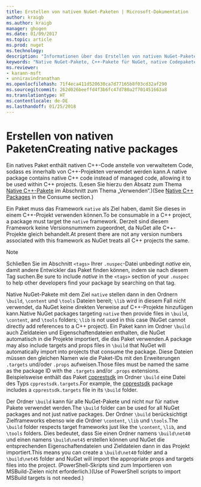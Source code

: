 ```yaml
---
title: Erstellen von nativen NuGet-Paketen | Microsoft-Dokumentation
author: kraigb
ms.author: kraigb
manager: ghogen
ms.date: 01/09/2017
ms.topic: article
ms.prod: nuget
ms.technology: 
description: "Informationen über das Erstellen von nativen NuGet-Paketen, die C++-Code statt verwaltetem Code enthalten und in C++-Projekten verwendet werden können."
keywords: "Native NuGet-Pakete, C++-Pakete für NuGet, native Codepakete, C++-Zielprojekte"
ms.reviewer:
- karann-msft
- unniravindranathan
ms.openlocfilehash: 71f4eca411d520630ca7d77165b8f03cd32af290
ms.sourcegitcommit: 262d026beeffd4f3b6fc47d780a2f701451663a8
ms.translationtype: HT
ms.contentlocale: de-DE
ms.lasthandoff: 01/25/2018
---
```

# <a name="creating-native-packages"></a><span data-ttu-id="63543-104">Erstellen von nativen Paketen</span><span class="sxs-lookup"><span data-stu-id="63543-104">Creating native packages</span></span>

<span data-ttu-id="63543-105">Ein natives Paket enthält nativen C++-Code anstelle von verwaltetem Code, sodass es innerhalb von C++-Projekten verwendet werden kann.</span><span class="sxs-lookup"><span data-stu-id="63543-105">A native package contains native C++ code instead of managed code, allowing it to be used within C++ projects.</span></span> <span data-ttu-id="63543-106">(Lesen Sie hierzu den Absatz zum Thema [Native C++-Pakete](../consume-packages/finding-and-choosing-packages.md#native-cpp-packages) im Abschnitt zum Thema „Verwenden“.)</span><span class="sxs-lookup"><span data-stu-id="63543-106">(See [Native C++ Packages](../consume-packages/finding-and-choosing-packages.md#native-cpp-packages) in the Consume section.)</span></span>

<span data-ttu-id="63543-107">Ein Paket muss das Framework `native` als Ziel haben, damit Sie dieses in einem C++-Projekt verwenden können.</span><span class="sxs-lookup"><span data-stu-id="63543-107">To be consumable in a C++ project, a package must target the `native` framework.</span></span> <span data-ttu-id="63543-108">Derzeit sind diesem Framework keine Versionsnummern zugeordnet, da NuGet alle C++-Projekte gleich behandelt.</span><span class="sxs-lookup"><span data-stu-id="63543-108">At present there are not any version numbers associated with this framework as NuGet treats all C++ projects the same.</span></span>

> [!Note]
> <span data-ttu-id="63543-109">Schließen Sie im Abschnitt `<tags>` Ihrer `.nuspec`-Datei unbedingt *native* ein, damit andere Entwickler das Paket finden können, indem sie nach diesem Tag suchen.</span><span class="sxs-lookup"><span data-stu-id="63543-109">Be sure to include *native* in the `<tags>` section of your `.nuspec` to help other developers find your package by searching on that tag.</span></span>

<span data-ttu-id="63543-110">Native NuGet-Pakete mit dem Ziel `native` stellen dann in den Ordnern `\build`, `\content` und `\tools` Dateien bereit; `\lib` wird in diesem Fall nicht verwendet, da NuGet keine direkten Verweise auf C++-Projekte hinzufügen kann.</span><span class="sxs-lookup"><span data-stu-id="63543-110">Native NuGet packages targeting `native` then provide files in `\build`, `\content`, and `\tools` folders; `\lib` is not used in this case (NuGet cannot directly add references to a C++ project).</span></span> <span data-ttu-id="63543-111">Ein Paket kann im Ordner `\build` auch Zieldateien und Eigenschaftendateien enthalten, die NuGet automatisch in die Projekte importiert, die das Paket verwenden.</span><span class="sxs-lookup"><span data-stu-id="63543-111">A package may also include targets and props files in `\build` that NuGet will automatically import into projects that consume the package.</span></span> <span data-ttu-id="63543-112">Diese Dateien müssen den gleichen Namen wie die Paket-IDs mit den Erweiterungen `.targets` und/oder `.props` aufweisen.</span><span class="sxs-lookup"><span data-stu-id="63543-112">Those files must be named the same as the package ID with the `.targets` and/or `.props` extensions.</span></span> <span data-ttu-id="63543-113">Beispielsweise enthält das Paket [cpprestsdk](https://nuget.org/packages/cpprestsdk/) im Ordner `\build` eine Datei des Typs `cpprestsdk.targets`.</span><span class="sxs-lookup"><span data-stu-id="63543-113">For example, the [cpprestsdk](https://nuget.org/packages/cpprestsdk/) package includes a `cpprestsdk.targets` file in its `\build` folder.</span></span>

<span data-ttu-id="63543-114">Der Ordner `\build` kann für alle NuGet-Pakete und nicht nur für native Pakete verwendet werden.</span><span class="sxs-lookup"><span data-stu-id="63543-114">The `\build` folder can be used for all NuGet packages and not just native packages.</span></span> <span data-ttu-id="63543-115">Der Ordner `\build` berücksichtigt Zielframeworks ebenso wie die Ordner `\content`, `\lib` und `\tools`.</span><span class="sxs-lookup"><span data-stu-id="63543-115">The `\build` folder respects target frameworks just like the `\content`, `\lib`, and `\tools` folders.</span></span> <span data-ttu-id="63543-116">Dies bedeutet, dass Sie einen Ordner namens `\build\net40` und einen namens `\build\net45` erstellen können und NuGet die entsprechenden Eigenschaftendateien und Zieldateien dann in das Projekt importiert.</span><span class="sxs-lookup"><span data-stu-id="63543-116">This means you can create a `\build\net40` folder and a `\build\net45` folder and NuGet will import the appropriate props and targets files into the project.</span></span> <span data-ttu-id="63543-117">(PowerShell-Skripts sind zum Importieren von MSBuild-Zielen nicht erforderlich.)</span><span class="sxs-lookup"><span data-stu-id="63543-117">(Use of PowerShell scripts to import MSBuild targets is not needed.)</span></span>
